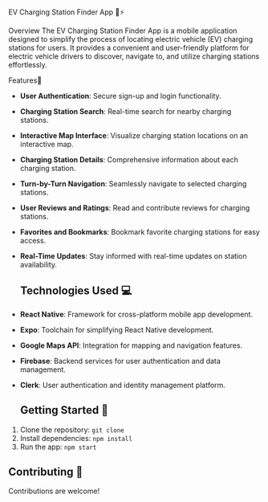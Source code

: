 EV Charging Station Finder App 🚗⚡

Overview
The EV Charging Station Finder App is a mobile application designed to simplify the process of locating electric vehicle (EV) charging stations for users. It provides a convenient and user-friendly platform for electric vehicle drivers to discover, navigate to, and utilize charging stations effortlessly.

Features🌟

- **User Authentication**: Secure sign-up and login functionality.
- **Charging Station Search**: Real-time search for nearby charging stations.
- **Interactive Map Interface**: Visualize charging station locations on an interactive map.
- **Charging Station Details**: Comprehensive information about each charging station.
- **Turn-by-Turn Navigation**: Seamlessly navigate to selected charging stations.
- **User Reviews and Ratings**: Read and contribute reviews for charging stations.
- **Favorites and Bookmarks**: Bookmark favorite charging stations for easy access.
- **Real-Time Updates**: Stay informed with real-time updates on station availability.

  ## Technologies Used 💻

- **React Native**: Framework for cross-platform mobile app development.
- **Expo**: Toolchain for simplifying React Native development.
- **Google Maps API**: Integration for mapping and navigation features.
- **Firebase**: Backend services for user authentication and data management.
- **Clerk**: User authentication and identity management platform.

  ## Getting Started 🚀

1. Clone the repository: `git clone `
2. Install dependencies: `npm install`
3. Run the app: `npm start`

## Contributing 🤝

Contributions are welcome!
